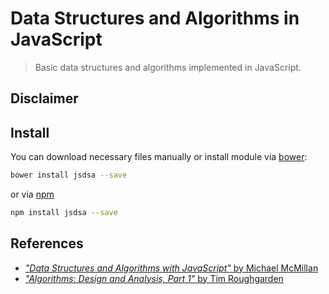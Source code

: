 # Data Structures and Algorithms in JavaScript

> Basic data structures and algorithms implemented in JavaScript.

## Disclaimer

## Install

You can download necessary files manually or install module via [bower](http://bower.io):

```bash
bower install jsdsa --save
```

or via [npm](https://www.npmjs.org)

```bash
npm install jsdsa --save
```

## References

- [_"Data Structures and Algorithms with JavaScript"_ by Michael McMillan](http://shop.oreilly.com/product/0636920029557.do)
- [_"Algorithms: Design and Analysis, Part 1"_  by Tim Roughgarden](https://class.coursera.org/algo-006)
